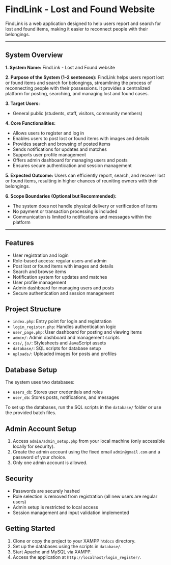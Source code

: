 # FindLink - Lost and Found Website

FindLink is a web application designed to help users report and search for lost and found items, making it easier to reconnect people with their belongings.

---

## System Overview

**1. System Name:**
FindLink - Lost and Found website

**2. Purpose of the System (1–2 sentences):**
FindLink helps users report lost or found items and search for belongings, streamlining the process of reconnecting people with their possessions. It provides a centralized platform for posting, searching, and managing lost and found cases.

**3. Target Users:**

- General public (students, staff, visitors, community members)


**4. Core Functionalities:**

- Allows users to register and log in
- Enables users to post lost or found items with images and details
- Provides search and browsing of posted items
- Sends notifications for updates and matches
- Supports user profile management
- Offers admin dashboard for managing users and posts
- Ensures secure authentication and session management

**5. Expected Outcome:**
Users can efficiently report, search, and recover lost or found items, resulting in higher chances of reuniting owners with their belongings.

**6. Scope Boundaries (Optional but Recommended):**

- The system does not handle physical delivery or verification of items
- No payment or transaction processing is included
- Communication is limited to notifications and messages within the platform

---

## Features

- User registration and login
- Role-based access: regular users and admin
- Post lost or found items with images and details
- Search and browse items
- Notification system for updates and matches
- User profile management
- Admin dashboard for managing users and posts
- Secure authentication and session management

## Project Structure

- `index.php`: Entry point for login and registration
- `login_register.php`: Handles authentication logic
- `user_page.php`: User dashboard for posting and viewing items
- `admin/`: Admin dashboard and management scripts
- `css/`, `js/`: Stylesheets and JavaScript assets
- `database/`: SQL scripts for database setup
- `uploads/`: Uploaded images for posts and profiles

## Database Setup

The system uses two databases:

- `users_db`: Stores user credentials and roles
- `user_db`: Stores posts, notifications, and messages

To set up the databases, run the SQL scripts in the `database/` folder or use the provided batch files.

## Admin Account Setup

1. Access `admin/admin_setup.php` from your local machine (only accessible locally for security).
2. Create the admin account using the fixed email `admin@gmail.com` and a password of your choice.
3. Only one admin account is allowed.

## Security

- Passwords are securely hashed
- Role selection is removed from registration (all new users are regular users)
- Admin setup is restricted to local access
- Session management and input validation implemented

## Getting Started

1. Clone or copy the project to your XAMPP `htdocs` directory.
2. Set up the databases using the scripts in `database/`.
3. Start Apache and MySQL via XAMPP.
4. Access the application at `http://localhost/login_register/`.
